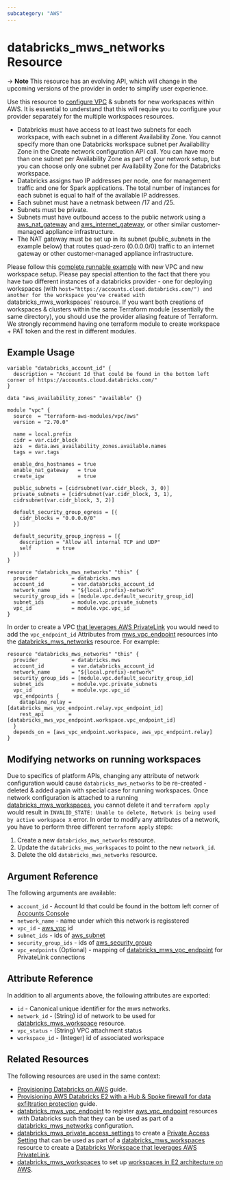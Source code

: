 ```yaml
---
subcategory: "AWS"
---
```

# databricks_mws_networks Resource

-> **Note** This resource has an evolving API, which will change in the upcoming versions of the provider in order to simplify user experience.

Use this resource to [configure VPC](https://docs.databricks.com/administration-guide/cloud-configurations/aws/customer-managed-vpc.html) & subnets for new workspaces within AWS. It is essential to understand that this will require you to configure your provider separately for the multiple workspaces resources.

* Databricks must have access to at least two subnets for each workspace, with each subnet in a different Availability Zone. You cannot specify more than one Databricks workspace subnet per Availability Zone in the Create network configuration API call. You can have more than one subnet per Availability Zone as part of your network setup, but you can choose only one subnet per Availability Zone for the Databricks workspace.
* Databricks assigns two IP addresses per node, one for management traffic and one for Spark applications. The total number of instances for each subnet is equal to half of the available IP addresses.
* Each subnet must have a netmask between /17 and /25.
* Subnets must be private.
* Subnets must have outbound access to the public network using a [aws_nat_gateway](https://registry.terraform.io/providers/hashicorp/aws/latest/docs/resources/nat_gateway) and [aws_internet_gateway](https://registry.terraform.io/providers/hashicorp/aws/latest/docs/resources/internet_gateway), or other similar customer-managed appliance infrastructure.
* The NAT gateway must be set up in its subnet (public_subnets in the example below) that routes quad-zero (0.0.0.0/0) traffic to an internet gateway or other customer-managed appliance infrastructure.

Please follow this [complete runnable example](../guides/aws-workspace.md) with new VPC and new workspace setup. Please pay special attention to the fact that there you have two different instances of a databricks provider - one for deploying workspaces (with `host="https://accounts.cloud.databricks.com/") and another for the workspace you've created with `databricks_mws_workspaces` resource. If you want both creations of workspaces & clusters within the same Terraform module (essentially the same directory), you should use the provider aliasing feature of Terraform. We strongly recommend having one terraform module to create workspace + PAT token and the rest in different modules.

## Example Usage

```hcl
variable "databricks_account_id" {
  description = "Account Id that could be found in the bottom left corner of https://accounts.cloud.databricks.com/"
}

data "aws_availability_zones" "available" {}

module "vpc" {
  source  = "terraform-aws-modules/vpc/aws"
  version = "2.70.0"

  name = local.prefix
  cidr = var.cidr_block
  azs  = data.aws_availability_zones.available.names
  tags = var.tags

  enable_dns_hostnames = true
  enable_nat_gateway   = true
  create_igw           = true

  public_subnets = [cidrsubnet(var.cidr_block, 3, 0)]
  private_subnets = [cidrsubnet(var.cidr_block, 3, 1),
  cidrsubnet(var.cidr_block, 3, 2)]

  default_security_group_egress = [{
    cidr_blocks = "0.0.0.0/0"
  }]

  default_security_group_ingress = [{
    description = "Allow all internal TCP and UDP"
    self        = true
  }]
}

resource "databricks_mws_networks" "this" {
  provider           = databricks.mws
  account_id         = var.databricks_account_id
  network_name       = "${local.prefix}-network"
  security_group_ids = [module.vpc.default_security_group_id]
  subnet_ids         = module.vpc.private_subnets
  vpc_id             = module.vpc.vpc_id
}
```

In order to create a VPC [that leverages AWS PrivateLink](https://docs.databricks.com/administration-guide/cloud-configurations/aws/privatelink.html) you would need to add the `vpc_endpoint_id` Attributes from [mws_vpc_endpoint](mws_vpc_endpoint.md) resources into the [databricks_mws_networks](databricks_mws_networks.md) resource. For example:

```hcl
resource "databricks_mws_networks" "this" {
  provider           = databricks.mws
  account_id         = var.databricks_account_id
  network_name       = "${local.prefix}-network"
  security_group_ids = [module.vpc.default_security_group_id]
  subnet_ids         = module.vpc.private_subnets
  vpc_id             = module.vpc.vpc_id
  vpc_endpoints {
    dataplane_relay = [databricks_mws_vpc_endpoint.relay.vpc_endpoint_id]
    rest_api        = [databricks_mws_vpc_endpoint.workspace.vpc_endpoint_id]
  }
  depends_on = [aws_vpc_endpoint.workspace, aws_vpc_endpoint.relay]
}
  ```

## Modifying networks on running workspaces

Due to specifics of platform APIs, changing any attribute of network configuration would cause `databricks_mws_networks` to be re-created - deleted & added again with special case for running workspaces. Once network configuration is attached to a running [databricks_mws_workspaces](mws_workspaces.md), you cannot delete it and `terraform apply` would result in `INVALID_STATE: Unable to delete, Network is being used by active workspace X` error. In order to modify any attributes of a network, you have to perform three different `terraform apply` steps:

1. Create a new `databricks_mws_networks` resource.
2. Update the `databricks_mws_workspaces` to point to the new `network_id`.
3. Delete the old `databricks_mws_networks` resource.

## Argument Reference

The following arguments are available:

* `account_id` - Account Id that could be found in the bottom left corner of [Accounts Console](https://accounts.cloud.databricks.com/)
* `network_name` - name under which this network is regisstered
* `vpc_id` - [aws_vpc](https://registry.terraform.io/providers/hashicorp/aws/latest/docs/resources/vpc) id
* `subnet_ids` - ids of [aws_subnet](https://registry.terraform.io/providers/hashicorp/aws/latest/docs/resources/subnet)
* `security_group_ids` - ids of [aws_security_group](https://registry.terraform.io/providers/hashicorp/aws/latest/docs/resources/security_group)
* `vpc_endpoints` (Optional) - mapping of [databricks_mws_vpc_endpoint](mws_vpc_endpoint.md) for PrivateLink connections

## Attribute Reference

In addition to all arguments above, the following attributes are exported:

* `id` - Canonical unique identifier for the mws networks.
* `network_id` - (String) id of network to be used for [databricks_mws_workspace](mws_workspaces.md) resource.
* `vpc_status` - (String) VPC attachment status
* `workspace_id` - (Integer) id of associated workspace

## Related Resources

The following resources are used in the same context:

* [Provisioning Databricks on AWS](../guides/aws-workspace.md) guide.
* [Provisioning AWS Databricks E2 with a Hub & Spoke firewall for data exfiltration protection](../guides/aws-e2-firewall-hub-and-spoke.md) guide.
* [databricks_mws_vpc_endpoint](mws_vpc_endpoint.md) to register [aws_vpc_endpoint](https://registry.terraform.io/providers/hashicorp/aws/latest/docs/resources/vpc_endpoint) resources with Databricks such that they can be used as part of a [databricks_mws_networks](mws_networks.md) configuration.
* [databricks_mws_private_access_settings](mws_private_access_settings.md) to create a [Private Access Setting](https://docs.databricks.com/administration-guide/cloud-configurations/aws/privatelink.html#step-5-create-a-private-access-settings-configuration-using-the-databricks-account-api) that can be used as part of a [databricks_mws_workspaces](mws_workspaces.md) resource to create a [Databricks Workspace that leverages AWS PrivateLink](https://docs.databricks.com/administration-guide/cloud-configurations/aws/privatelink.html).
* [databricks_mws_workspaces](mws_workspaces.md) to set up [workspaces in E2 architecture on AWS](https://docs.databricks.com/getting-started/overview.html#e2-architecture-1).
